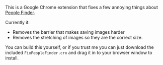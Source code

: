 This is a Google Chrome extension that fixes a few annoying things about [People Finder](https://github.com/ministryofjustice/peoplefinder.).

Currently it:

* Removes the barrier that makes saving images harder
* Removes the stretching of images so they are the correct size.

You can build this yourself, or if you trust me you can just download the included `FixPeopleFinder.crx` and drag it in to your browser window to install.